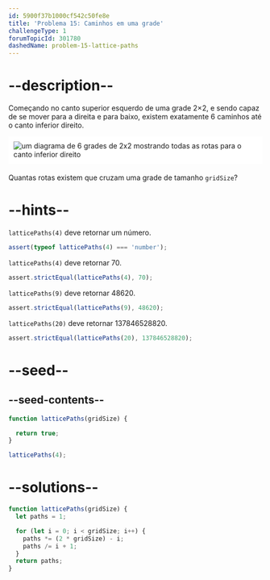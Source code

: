```yaml
---
id: 5900f37b1000cf542c50fe8e
title: 'Problema 15: Caminhos em uma grade'
challengeType: 1
forumTopicId: 301780
dashedName: problem-15-lattice-paths
---
```


# --description--

Começando no canto superior esquerdo de uma grade 2×2, e sendo capaz de se mover para a direita e para baixo, existem exatamente 6 caminhos até o canto inferior direito.

<img alt="um diagrama de 6 grades de 2x2 mostrando todas as rotas para o canto inferior direito" src="https://cdn-media-1.freecodecamp.org/project-euler/1Atixoj.gif" style="background-color: white; padding: 10px; display: block; margin-right: auto; margin-left: auto; margin-bottom: 1.2rem;" />

Quantas rotas existem que cruzam uma grade de tamanho `gridSize`?

# --hints--

`latticePaths(4)` deve retornar um número.

```js
assert(typeof latticePaths(4) === 'number');
```

`latticePaths(4)` deve retornar 70.

```js
assert.strictEqual(latticePaths(4), 70);
```

`latticePaths(9)` deve retornar 48620.

```js
assert.strictEqual(latticePaths(9), 48620);
```

`latticePaths(20)` deve retornar 137846528820.

```js
assert.strictEqual(latticePaths(20), 137846528820);
```

# --seed--

## --seed-contents--

```js
function latticePaths(gridSize) {

  return true;
}

latticePaths(4);
```

# --solutions--

```js
function latticePaths(gridSize) {
  let paths = 1;

  for (let i = 0; i < gridSize; i++) {
    paths *= (2 * gridSize) - i;
    paths /= i + 1;
  }
  return paths;
}
```
